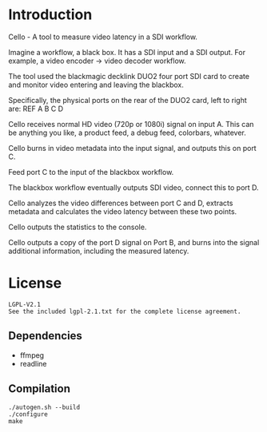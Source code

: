 # Introduction

Cello - A tool to measure video latency in a SDI workflow.

Imagine a workflow, a black box. It has a SDI input and a SDI output.
For example, a video encoder -> video decoder workflow.

The tool used the blackmagic decklink DUO2 four port SDI card to create
and monitor video entering and leaving the blackbox.

Specifically, the physical ports on the rear of the DUO2 card, left to right are:
REF A B C D

Cello receives normal HD video (720p or 1080i) signal on input A. This can be anything
you like, a product feed, a debug feed, colorbars, whatever.

Cello burns in video metadata into the input signal, and outputs this on port C.

Feed port C to the input of the blackbox workflow.

The blackbox workflow eventually outputs SDI video, connect this to port D.

Cello analyzes the video differences between port C and D, extracts metadata and calculates
the video latency between these two points.

Cello outputs the statistics to the console.

Cello outputs a copy of the port D signal on Port B, and burns into the signal additional
information, including the measured latency.

# License

	LGPL-V2.1
	See the included lgpl-2.1.txt for the complete license agreement.

## Dependencies
* ffmpeg
* readline

## Compilation
    ./autogen.sh --build
    ./configure
    make

